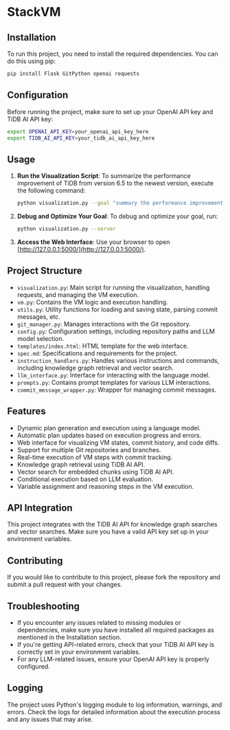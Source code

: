 # StackVM

## Installation

To run this project, you need to install the required dependencies. You can do this using pip:


```bash
pip install Flask GitPython openai requests
```

## Configuration

Before running the project, make sure to set up your OpenAI API key and TiDB AI API key:


```bash
export OPENAI_API_KEY=your_openai_api_key_here
export TIDB_AI_API_KEY=your_tidb_ai_api_key_here
```

## Usage

1. **Run the Visualization Script**: 
   To summarize the performance improvement of TiDB from version 6.5 to the newest version, execute the following command:
   ```bash
   python visualization.py --goal "summary the performance improvement of tidb from version 6.5 to newest version"
   ```

2. **Debug and Optimize Your Goal**: 
   To debug and optimize your goal, run:
   ```bash
   python visualization.py --server
   ```

3. **Access the Web Interface**: 
   Use your browser to open [http://127.0.0.1:5000/](http://127.0.0.1:5000/).

## Project Structure

- `visualization.py`: Main script for running the visualization, handling requests, and managing the VM execution.
- `vm.py`: Contains the VM logic and execution handling.
- `utils.py`: Utility functions for loading and saving state, parsing commit messages, etc.
- `git_manager.py`: Manages interactions with the Git repository.
- `config.py`: Configuration settings, including repository paths and LLM model selection.
- `templates/index.html`: HTML template for the web interface.
- `spec.md`: Specifications and requirements for the project.
- `instruction_handlers.py`: Handles various instructions and commands, including knowledge graph retrieval and vector search.
- `llm_interface.py`: Interface for interacting with the language model.
- `prompts.py`: Contains prompt templates for various LLM interactions.
- `commit_message_wrapper.py`: Wrapper for managing commit messages.

## Features

- Dynamic plan generation and execution using a language model.
- Automatic plan updates based on execution progress and errors.
- Web interface for visualizing VM states, commit history, and code diffs.
- Support for multiple Git repositories and branches.
- Real-time execution of VM steps with commit tracking.
- Knowledge graph retrieval using TiDB AI API.
- Vector search for embedded chunks using TiDB AI API.
- Conditional execution based on LLM evaluation.
- Variable assignment and reasoning steps in the VM execution.

## API Integration

This project integrates with the TiDB AI API for knowledge graph searches and vector searches. Make sure you have a valid API key set up in your environment variables.

## Contributing

If you would like to contribute to this project, please fork the repository and submit a pull request with your changes.

## Troubleshooting

- If you encounter any issues related to missing modules or dependencies, make sure you have installed all required packages as mentioned in the Installation section.
- If you're getting API-related errors, check that your TiDB AI API key is correctly set in your environment variables.
- For any LLM-related issues, ensure your OpenAI API key is properly configured.

## Logging

The project uses Python's logging module to log information, warnings, and errors. Check the logs for detailed information about the execution process and any issues that may arise.

